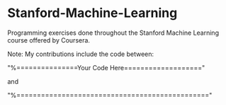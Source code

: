 Stanford-Machine-Learning
=========================

Programming exercises done throughout the Stanford Machine Learning course offered by Coursera.

Note: My contributions include the code between:

"%===============Your Code Here==================="

and 

"%==============================================="
